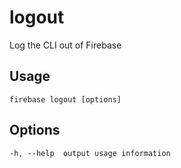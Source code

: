 # logout

Log the CLI out of Firebase

## Usage
```
firebase logout [options]
```

## Options
```
-h, --help  output usage information
```

